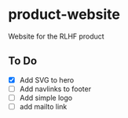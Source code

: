 # product-website

Website for the RLHF product

## To Do

-   [x] Add SVG to hero
-   [ ] Add navlinks to footer
-   [ ] Add simple logo
-   [ ] add mailto link
